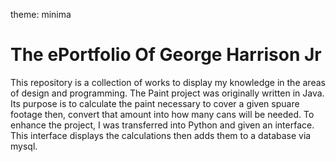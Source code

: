 theme: minima

# The ePortfolio Of **George Harrison Jr**
This repository is a collection of works to display my knowledge in the areas of design and programming. The Paint project was originally written in Java. Its purpose is to calculate the paint necessary to cover a given spuare footage then, convert that amount into how many cans will be needed. To enhance the project, I was transferred into Python and given an interface. This interface displays the calculations then adds them to a database via mysql.
